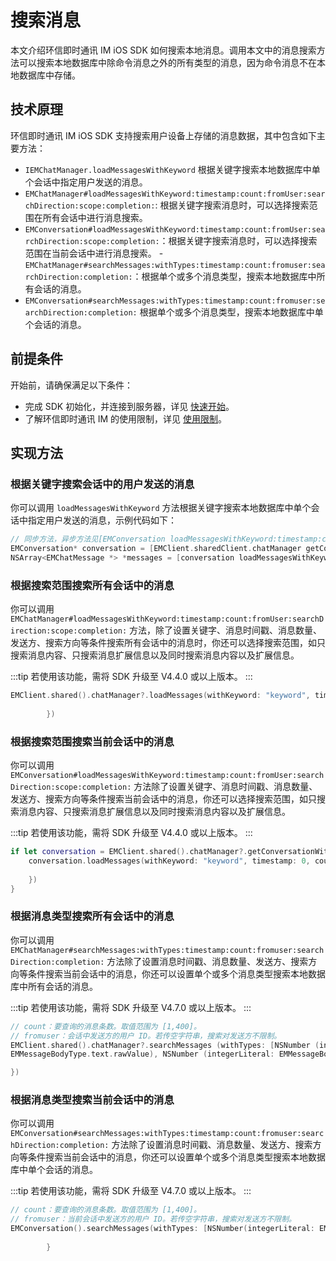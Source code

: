 # 搜索消息

<Toc />

本文介绍环信即时通讯 IM iOS SDK 如何搜索本地消息。调用本文中的消息搜索方法可以搜索本地数据库中除命令消息之外的所有类型的消息，因为命令消息不在本地数据库中存储。
 
## 技术原理

环信即时通讯 IM iOS SDK 支持搜索用户设备上存储的消息数据，其中包含如下主要方法：

- `IEMChatManager.loadMessagesWithKeyword` 根据关键字搜索本地数据库中单个会话中指定用户发送的消息。
- `EMChatManager#loadMessagesWithKeyword:timestamp:count:fromUser:searchDirection:scope:completion:`: 根据关键字搜索消息时，可以选择搜索范围在所有会话中进行消息搜索。
- `EMConversation#loadMessagesWithKeyword:timestamp:count:fromUser:searchDirection:scope:completion:`：根据关键字搜索消息时，可以选择搜索范围在当前会话中进行消息搜索。
-`EMChatManager#searchMessages:withTypes:timestamp:count:fromuser:searchDirection:completion:`：根据单个或多个消息类型，搜索本地数据库中所有会话的消息。
- `EMConversation#searchMessages:withTypes:timestamp:count:fromuser:searchDirection:completion:` 根据单个或多个消息类型，搜索本地数据库中单个会话的消息。

## 前提条件

开始前，请确保满足以下条件：

- 完成 SDK 初始化，并连接到服务器，详见 [快速开始](quickstart.html)。
- 了解环信即时通讯 IM 的使用限制，详见 [使用限制](/product/limitation.html)。

## 实现方法

### 根据关键字搜索会话中的用户发送的消息  

你可以调用 `loadMessagesWithKeyword` 方法根据关键字搜索本地数据库中单个会话中指定用户发送的消息，示例代码如下：

```Objective-C
// 同步方法，异步方法见[EMConversation loadMessagesWithKeyword:timestamp:count:fromUser:searchDirection:completion]
EMConversation* conversation = [EMClient.sharedClient.chatManager getConversationWithConvId:@"conversationId"];
NSArray<EMChatMessage *> *messages = [conversation loadMessagesWithKeyword:@"keyword" timestamp:0 count:50 fromUser:nil searchDirection:EMMessageSearchDirectionDown];
```

### 根据搜索范围搜索所有会话中的消息 

你可以调用 `EMChatManager#loadMessagesWithKeyword:timestamp:count:fromUser:searchDirection:scope:completion:` 方法，除了设置关键字、消息时间戳、消息数量、发送方、搜索方向等条件搜索所有会话中的消息时，你还可以选择搜索范围，如只搜索消息内容、只搜索消息扩展信息以及同时搜索消息内容以及扩展信息。 

:::tip
若使用该功能，需将 SDK 升级至 V4.4.0 或以上版本。
:::

```Swift
EMClient.shared().chatManager?.loadMessages(withKeyword: "keyword", timestamp: 0, count: 50, fromUser: "", searchDirection: .down, scope: .content, completion: { messages, aError in
            
        })
```

### 根据搜索范围搜索当前会话中的消息 

你可以调用 `EMConversation#loadMessagesWithKeyword:timestamp:count:fromUser:searchDirection:scope:completion:` 方法除了设置关键字、消息时间戳、消息数量、发送方、搜索方向等条件搜索当前会话中的消息，你还可以选择搜索范围，如只搜索消息内容、只搜索消息扩展信息以及同时搜索消息内容以及扩展信息。

:::tip
若使用该功能，需将 SDK 升级至 V4.4.0 或以上版本。
:::

```Swift
if let conversation = EMClient.shared().chatManager?.getConversationWithConvId("conversationsId") {
    conversation.loadMessages(withKeyword: "keyword", timestamp: 0, count: 50, fromUser: "", searchDirection: .down, scope: .content, completion: { messages, aError in
                
    })
}
```

### 根据消息类型搜索所有会话中的消息

你可以调用 `EMChatManager#searchMessages:withTypes:timestamp:count:fromuser:searchDirection:completion:` 方法除了设置消息时间戳、消息数量、发送方、搜索方向等条件搜索当前会话中的消息，你还可以设置单个或多个消息类型搜索本地数据库中所有会话的消息。

:::tip
若使用该功能，需将 SDK 升级至 V4.7.0 或以上版本。
:::

```Swift
// count：要查询的消息条数。取值范围为 [1,400]。
// fromuser：会话中发送方的用户 ID。若传空字符串，搜索对发送方不限制。
EMClient.shared().chatManager?.searchMessages (withTypes: [NSNumber (integerLiteral:
EMMessageBodyType.text.rawValue), NSNumber (integerLiteral: EMMessageBodyType.image.rawValue)], timestamp：-1, count:10, fromuser："user123",searchDirection:.up,completion: { messages, error in

})
``` 

### 根据消息类型搜索当前会话中的消息

你可以调用 `EMConversation#searchMessages:withTypes:timestamp:count:fromuser:searchDirection:completion:` 方法除了设置消息时间戳、消息数量、发送方、搜索方向等条件搜索当前会话中的消息，你还可以设置单个或多个消息类型搜索本地数据库中单个会话的消息。

:::tip
若使用该功能，需将 SDK 升级至 V4.7.0 或以上版本。
:::

```Swift
// count：要查询的消息条数。取值范围为 [1,400]。
// fromuser：当前会话中发送方的用户 ID。若传空字符串，搜索对发送方不限制。
EMConversation().searchMessages(withTypes: [NSNumber(integerLiteral: EMMessageBodyType.text.rawValue),NSNumber(integerLiteral: EMMessageBodyType.image.rawValue)], timestamp: -1, count: 20, fromUser: "send message user id", searchDirection: .up) { messages, error in
            
        }
```         
